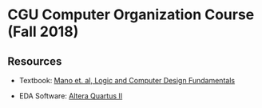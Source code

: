 # CGU Computer Organization Course (Fall 2018)

## Resources

- Textbook: [Mano et. al, Logic and Computer Design Fundamentals](https://www.amazon.com/Logic-Computer-Design-Fundamentals-5th/dp/0133760634/ref=sr_1_1?ie=UTF8&qid=1505835459&sr=8-1&keywords=logic+and+computer+design+fundamentals+5th+edition)

- EDA Software: [Altera Quartus II](https://www.altera.com/downloads/software/quartus-ii-we/91sp2.html)
